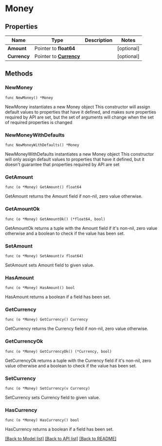# Money

## Properties

Name | Type | Description | Notes
------------ | ------------- | ------------- | -------------
**Amount** | Pointer to **float64** |  | [optional] 
**Currency** | Pointer to [**Currency**](Currency.md) |  | [optional] 

## Methods

### NewMoney

`func NewMoney() *Money`

NewMoney instantiates a new Money object
This constructor will assign default values to properties that have it defined,
and makes sure properties required by API are set, but the set of arguments
will change when the set of required properties is changed

### NewMoneyWithDefaults

`func NewMoneyWithDefaults() *Money`

NewMoneyWithDefaults instantiates a new Money object
This constructor will only assign default values to properties that have it defined,
but it doesn't guarantee that properties required by API are set

### GetAmount

`func (o *Money) GetAmount() float64`

GetAmount returns the Amount field if non-nil, zero value otherwise.

### GetAmountOk

`func (o *Money) GetAmountOk() (*float64, bool)`

GetAmountOk returns a tuple with the Amount field if it's non-nil, zero value otherwise
and a boolean to check if the value has been set.

### SetAmount

`func (o *Money) SetAmount(v float64)`

SetAmount sets Amount field to given value.

### HasAmount

`func (o *Money) HasAmount() bool`

HasAmount returns a boolean if a field has been set.

### GetCurrency

`func (o *Money) GetCurrency() Currency`

GetCurrency returns the Currency field if non-nil, zero value otherwise.

### GetCurrencyOk

`func (o *Money) GetCurrencyOk() (*Currency, bool)`

GetCurrencyOk returns a tuple with the Currency field if it's non-nil, zero value otherwise
and a boolean to check if the value has been set.

### SetCurrency

`func (o *Money) SetCurrency(v Currency)`

SetCurrency sets Currency field to given value.

### HasCurrency

`func (o *Money) HasCurrency() bool`

HasCurrency returns a boolean if a field has been set.


[[Back to Model list]](../README.md#documentation-for-models) [[Back to API list]](../README.md#documentation-for-api-endpoints) [[Back to README]](../README.md)


